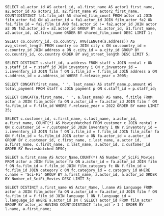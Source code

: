 [//]: # (-- Q.1 Query to Find Actors Who Have Collaborated the Most.)

`SELECT a1.actor_id AS actor1_id,
a1.first_name AS actor1_first_name,
a2.actor_id AS actor2_id,
a2.first_name AS actor2_first_name,
COUNT(DISTINCT fa1.film_id) AS shared_film_count
FROM actor a1
JOIN film_actor fa1 ON a1.actor_id = fa1.actor_id
JOIN film_actor fa2 ON fa1.film_id = fa2.film_id AND fa1.actor_id != fa2.actor_id
JOIN actor a2 ON fa2.actor_id = a2.actor_id
GROUP BY a1.actor_id, a1.first_name, a2.actor_id, a2.first_name
ORDER BY shared_film_count DESC
LIMIT 1;`

[//]: # (-- Query to Find Countries with the Longest Average Address Street Length.)

`SELECT co.country_id, co.country, AVG(LENGTH(a.address)) AS avg_street_length
FROM country co
JOIN city c ON co.country_id = c.country_id
JOIN address a ON c.city_id = a.city_id
GROUP BY co.country_id, co.country
ORDER BY avg_street_length DESC
LIMIT 5;`

[//]: # (--Find the Location of stores whose goods are used for making films whose release year is 2005.)

`SELECT DISTINCT s.staff_id, a.address
FROM staff s
JOIN rental r ON s.staff_id = r.staff_id
JOIN inventory i ON r.inventory_id = i.inventory_id
JOIN film f ON i.film_id = f.film_id
JOIN address a ON s.address_id = a.address_id
WHERE f.release_year = 2005;`

[//]: # (-- select the staffs firstname and lastname in one column and their whole payment)

`SELECT CONCAT(first_name, ' ', last_name) AS staff_name,p.amount AS total_payment
FROM staff s JOIN payment p ON s.staff_id = p.staff_id;`

[//]: # ( select 25 the actors firstname and lastname in one column named as name and their film names who have released in)

[//]: # (recent year 2022 order by name)

`SELECT CONCAT(a.first_name, ' ', a.last_name) AS name, f.title
FROM actor a
JOIN film_actor fa ON a.actor_id = fa.actor_id
JOIN film f ON fa.film_id = f.film_id
WHERE f.release_year = 2022
ORDER BY name
LIMIT 25;`

[//]: # (Determine which customer watch how many movies of particular actor.)

`SELECT
c.customer_id,
c.first_name,
c.last_name,
a.actor_id,
a.first_name,
COUNT(*) AS MoviesWatched
FROM customer c
JOIN rental r ON c.customer_id = r.customer_id
JOIN inventory i ON r.inventory_id = i.inventory_id
JOIN film f ON i.film_id = f.film_id
JOIN film_actor fa ON f.film_id = fa.film_id
JOIN actor a ON fa.actor_id = a.actor_id
GROUP BY c.customer_id, c.first_name, c.last_name, a.actor_id, a.first_name, c.first_name, c.last_name, a.actor_id, c.customer_id
ORDER BY MoviesWatched DESC;`

[//]: # (List the top 3 actors having done maximum sci-fi movies and with maximum rental rates)

`SELECT a.first_name AS Actor_Name,COUNT(*) AS Number_of_SciFi_Movies
FROM actor a
JOIN film_actor fa ON a.actor_id = fa.actor_id
JOIN film f ON fa.film_id = f.film_id
JOIN film_category fc ON f.film_id = fc.film_id
JOIN category c ON fc.category_id = c.category_id
WHERE c.name = 'Sci-Fi'
GROUP BY a.first_name, a.actor_id, a.actor_id
ORDER BY Number_of_SciFi_Movies DESC
LIMIT 3;`

[//]: # (Find all actors who acted in more than one language. Output should contain actor_name, language. Sorted by languages, actor_name.)

`SELECT DISTINCT a.first_name AS Actor_Name, l.name AS Language
FROM actor a
JOIN film_actor fa ON a.actor_id = fa.actor_id
JOIN film f ON fa.film_id = f.film_id
JOIN language l ON f.language_id = l.language_id
WHERE a.actor_id IN (
SELECT actor_id
FROM film_actor
GROUP BY actor_id
HAVING COUNT(DISTINCT film_id) > 1
)
ORDER BY l.name, a.first_name;`